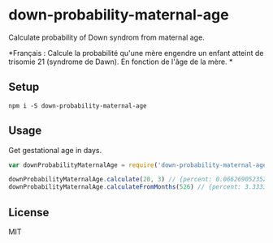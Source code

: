 # down-probability-maternal-age

Calculate probability of Down syndrom from maternal age.

*Français : Calcule la probabilité qu'une mère engendre un enfant atteint de trisomie 21 (syndrome de Dawn). En fonction de l'âge de la mère. *

## Setup

```shell
npm i -S down-probability-maternal-age
```

## Usage

Get gestational age in days.

```javascript
var downProbabilityMaternalAge = require('down-probability-maternal-age');

downProbabilityMaternalAge.calculate(20, 3) // {percent: 0.06626905235255136, decimal: 0.0006626905235255136, perBirth: '1/1509'}
downProbabilityMaternalAge.calculateFromMonths(526) // {percent: 3.3333333333333335, decimal: 0.03333333333333333, perBirth: '1/30'}
```

## License

MIT